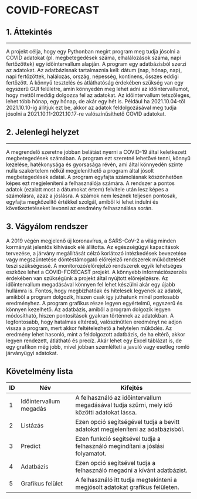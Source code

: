 # COVID-FORECAST
## 1. Áttekintés
---
A projekt célja, hogy egy Pythonban megírt program meg tudja jósolni a COVID adatokat (pl. megbetegedések száma, elhalálozások száma,
napi fertőzöttek) egy időintervallum alapján. A program egy adatbázisból szerzi az adatokat. Az adatbázisnak tartalmaznia kell: 
dátum (nap, hónap, nap), napi fertőzöttek, halálozás, ország, népesség, kontinens, összes eddigi fertőzött. A könnyű tesztelés és
átláthatóság érdekében szükség van egy egyszerű GUI felületre, amin könnyedén meg lehet adni az időintervallumot, hogy mettől meddig
dolgozza fel az adatokat. Az időintervallum tetszőleges, lehet több hónap, egy hónap, de akár egy hét is. Például ha 2021.10.04-től
2021.10.10-ig állítjuk ezt be, akkor az adatok feldolgozásával meg tudja jósolni a 2021.10.11-2021.10.17-re valószínűsíthető COVID
adatokat.

## 2. Jelenlegi helyzet
---
A megrendelő szeretne jobban belátást nyerni a COVID-19 által keletkezett megbetegedések számában. A program ezt szeretné lehetővé tenni, könnyű kezelése, hatékonysága és gyorsasága révén, ami által könnyedén szinte nulla szakértelem nélkül megjeleníthető a program
által jósolt megbetegedések adatai. A program egyfajta számolásnak köszönhetően képes ezt megjeleníteni a felhasználója számára. A
rendszer a pontos adatok (ezalatt most a dátumokat értem) felvitele után lesz képes a számolásra, azaz a jóslásra. A számok nem lesznek teljesen pontosak, egyfajta megközelítő értékkel szolgál, amiből ki lehet indulni és következtetéseket levonni az eredmény felhasználása során. 

## 3. Vágyálom rendszer
A 2019 végén megjelenő új koronavírus, a SARS-CoV-2 a világ minden kormányát jelentős kihívások elé állította. Az egészségügyi
kapacitások tervezése, a járvány megállítását célzó korlátozó intézkedések bevezetése vagy megszüntetése döntéstámogató előrejelző
rendszerek működtetését teszi szükségessé. A monitorozó/előrejelző rendszerek egyik lehetséges eszköze lehet a COVID-FORECAST projekt.
A könnyebb információszerzés érdekében van szükségünk a projekt által nyújtott előrejelzésre. Az időintervallum megadásával könnyen fel
lehet készülni akár egy újabb hullámra is. Fontos, hogy megbízhatóak és hitelesek legyenek az adatok, amikből a program dolgozik, hiszen
csak így juthatunk minél pontosabb eredményhez. A program grafikus része legyen egyértelmű, egyszerű és könnyen kezelhető. Az adatbázis,
amiből a program dolgozik legyen módosítható, hiszen pontosítások gyakran történnek az adatokban. A legfontosabb, hogy hatalmas eltérésű,
valószínűtlen eredményt ne adjon vissza a program, mert akkor feltételezhető a helytelen működés. Az eredmény lehet hasonló, mint a
feldolgozott adatbázis, de ha eltérő, akkor legyen rendezett, átlátható és precíz. Akár lehet egy Excel táblázat is, de egy grafikon
még jobb, mivel jobban szemlélteti a javuló vagy esetleg romló járványügyi adatokat.

## Követelmény lista

| ID | Név | Kifejtés |
| ------------- | ------------- | ------------- |
| 1 | Időintervallum megadás | A felhasználó az időintervallum megadásával tudja szűrni, mely idő közötti adatokat lássa. |
| 2 | Listázás | Ezen opció segítségével tudja a bevitt adatokat megjeleníteni az adatbázisból. |
| 3 | Predict | Ezen funkció segítsével tudja a felhasználó megindítani a jóslási folyamatot. |
| 4 | Adatbázis | Ezen opció segítsével tudja a felhasználó megadni a kívánt adatbázist. |
| 5 | Grafikus felület | A felhasználó itt tudja megtekinteni a megjósolt adatokat grafikus felületen. |